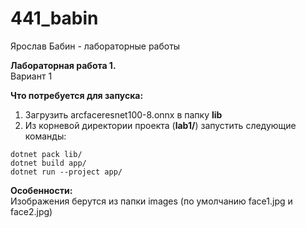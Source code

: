# 441_babin
Ярослав Бабин - лабораторные работы

**Лабораторная работа 1.**</br>
Вариант 1

**Что потребуется для запуска:**
1) Загрузить arcfaceresnet100-8.onnx в папку **lib**
2) Из корневой директории проекта (**lab1/**) запустить следующие команды:</br>
```
dotnet pack lib/
dotnet build app/
dotnet run --project app/
```
**Особенности:**</br>
Изображения берутся из папки images (по умолчанию face1.jpg и face2.jpg)
